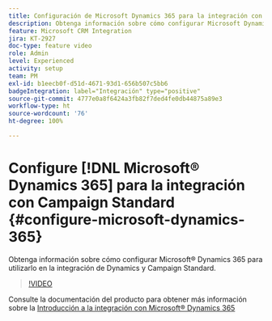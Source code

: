 ```yaml
---
title: Configuración de Microsoft Dynamics 365 para la integración con Campaign Standard
description: Obtenga información sobre cómo configurar Microsoft Dynamics 365 para utilizarlo en la integración de Dynamics y Campaign Standard.
feature: Microsoft CRM Integration
jira: KT-2927
doc-type: feature video
role: Admin
level: Experienced
activity: setup
team: PM
exl-id: b1eecb0f-d51d-4671-93d1-656b507c5bb6
badgeIntegration: label="Integración" type="positive"
source-git-commit: 4777e0a8f6424a3fb82f7ded4fe0db44875a89e3
workflow-type: ht
source-wordcount: '76'
ht-degree: 100%

---
```


# Configure [!DNL Microsoft® Dynamics 365] para la integración con Campaign Standard {#configure-microsoft-dynamics-365}

Obtenga información sobre cómo configurar Microsoft® Dynamics 365 para utilizarlo en la integración de Dynamics y Campaign Standard.

>[!VIDEO](https://video.tv.adobe.com/v/27637?quality=12&learn=on)

Consulte la documentación del producto para obtener más información sobre la [Introducción a la integración con Microsoft® Dynamics 365](https://experienceleague.adobe.com/docs/campaign-standard/using/integrating-with-adobe-cloud/campaign-and-microsoft-dynamics-365/d365-acs-get-started.html?lang=es)
